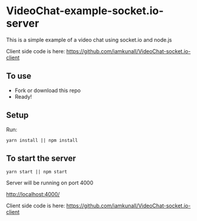 # VideoChat-example-socket.io-server

This is a simple example of a video chat using socket.io and node.js

Client side code is here: <https://github.com/iamkunall/VideoChat-socket.io-client>

## To use

- Fork or download this repo
- Ready!

## Setup

Run:

```
yarn install || npm install
```

## To start the server

```
yarn start || npm start
```

Server will be running on port 4000

<http://localhost:4000/>

Client side code is here: <https://github.com/iamkunall/VideoChat-socket.io-client>
